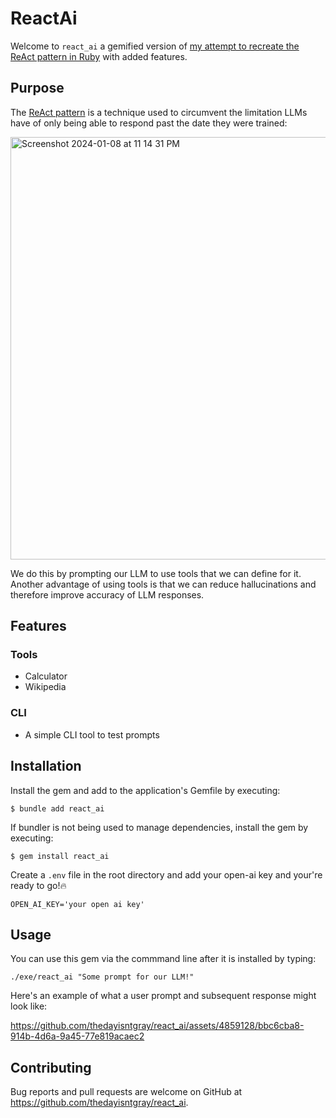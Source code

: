 # ReactAi

Welcome to ```react_ai``` a gemified version of [my attempt to recreate the ReAct pattern in Ruby](https://github.com/thedayisntgray/Ruby-ReAct-Agent) with added features.

## Purpose

The [ReAct pattern](https://arxiv.org/abs/2210.03629) is a technique used to circumvent the limitation LLMs have of only being able to respond past the date they were trained:

<img width="676" alt="Screenshot 2024-01-08 at 11 14 31 PM" src="https://github.com/thedayisntgray/react_ai/assets/4859128/6940f5b3-e989-42f1-a1d8-4f1af13ab94a">

We do this by prompting our LLM to use tools that we can define for it. Another advantage of using tools is that we can reduce hallucinations and therefore improve accuracy of LLM responses.

## Features

### Tools
- Calculator
- Wikipedia

### CLI 
- A simple CLI tool to test prompts

## Installation

Install the gem and add to the application's Gemfile by executing:

    $ bundle add react_ai

If bundler is not being used to manage dependencies, install the gem by executing:

    $ gem install react_ai

Create a ```.env``` file in the root directory and add your open-ai key and your're ready to go!🔥

```
OPEN_AI_KEY='your open ai key'
```

## Usage

You can use this gem via the commmand line after it is installed by typing:

```./exe/react_ai "Some prompt for our LLM!"```

Here's an example of what a user prompt and subsequent response might look like:


https://github.com/thedayisntgray/react_ai/assets/4859128/bbc6cba8-914b-4d6a-9a45-77e819acaec2

## Contributing

Bug reports and pull requests are welcome on GitHub at https://github.com/thedayisntgray/react_ai.
